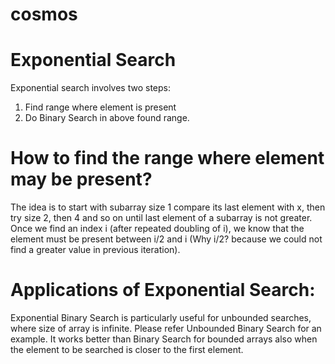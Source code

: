 # cosmos

# Exponential Search

Exponential search involves two steps:

1) Find range where element is present
2) Do Binary Search in above found range.

# How to find the range where element may be present?
The idea is to start with subarray size 1 compare its last element with x, then try size 2, then 4 and so on until last element of a subarray is not greater.
Once we find an index i (after repeated doubling of i), we know that the element must be present between i/2 and i (Why i/2? because we could not find a greater value in previous iteration).

# Applications of Exponential Search:

Exponential Binary Search is particularly useful for unbounded searches, where size of array is infinite. Please refer Unbounded Binary Search for an example.
It works better than Binary Search for bounded arrays also when the element to be searched is closer to the first element.
